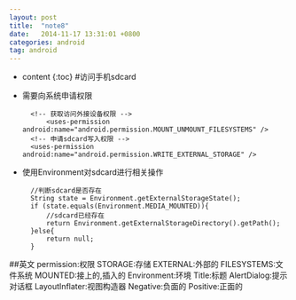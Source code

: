 ```yaml
---
layout: post
title:  "note8"
date:   2014-11-17 13:31:01 +0800
categories: android
tag: android
---
```


* content
{:toc}
#访问手机sdcard
- 需要向系统申请权限

        <!-- 获取访问外接设备权限 -->
        	<uses-permission android:name="android.permission.MOUNT_UNMOUNT_FILESYSTEMS" />
        <!-- 申请sdcard写入权限 -->
        <uses-permission android:name="android.permission.WRITE_EXTERNAL_STORAGE" />
- 使用Environment对sdcard进行相关操作

        //判断sdcard是否存在
        String state = Environment.getExternalStorageState();
        if (state.equals(Environment.MEDIA_MOUNTED)){
            //sdcard已经存在
            return Environment.getExternalStorageDirectory().getPath();
        }else{
            return null;
        }
##英文
permission:权限
STORAGE:存储
EXTERNAL:外部的
FILESYSTEMS:文件系统
MOUNTED:接上的,插入的
Environment:环境
Title:标题
AlertDialog:提示对话框
LayoutInflater:视图构造器
Negative:负面的
Positive:正面的
